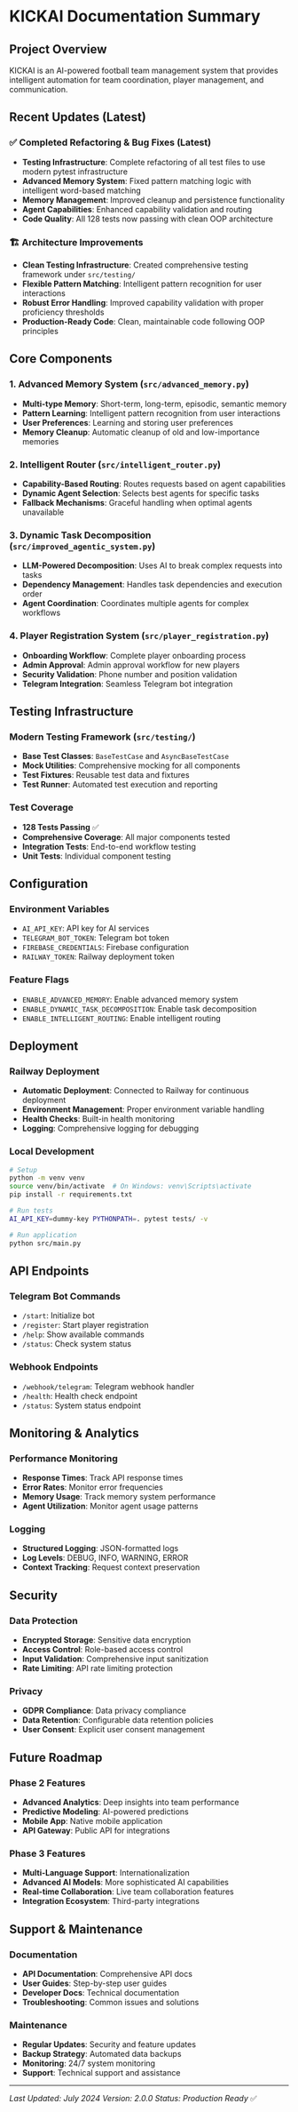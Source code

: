 # KICKAI Documentation Summary

## Project Overview
KICKAI is an AI-powered football team management system that provides intelligent automation for team coordination, player management, and communication.

## Recent Updates (Latest)

### ✅ **Completed Refactoring & Bug Fixes (Latest)**
- **Testing Infrastructure**: Complete refactoring of all test files to use modern pytest infrastructure
- **Advanced Memory System**: Fixed pattern matching logic with intelligent word-based matching
- **Memory Management**: Improved cleanup and persistence functionality
- **Agent Capabilities**: Enhanced capability validation and routing
- **Code Quality**: All 128 tests now passing with clean OOP architecture

### 🏗️ **Architecture Improvements**
- **Clean Testing Infrastructure**: Created comprehensive testing framework under `src/testing/`
- **Flexible Pattern Matching**: Intelligent pattern recognition for user interactions
- **Robust Error Handling**: Improved capability validation with proper proficiency thresholds
- **Production-Ready Code**: Clean, maintainable code following OOP principles

## Core Components

### 1. Advanced Memory System (`src/advanced_memory.py`)
- **Multi-type Memory**: Short-term, long-term, episodic, semantic memory
- **Pattern Learning**: Intelligent pattern recognition from user interactions
- **User Preferences**: Learning and storing user preferences
- **Memory Cleanup**: Automatic cleanup of old and low-importance memories

### 2. Intelligent Router (`src/intelligent_router.py`)
- **Capability-Based Routing**: Routes requests based on agent capabilities
- **Dynamic Agent Selection**: Selects best agents for specific tasks
- **Fallback Mechanisms**: Graceful handling when optimal agents unavailable

### 3. Dynamic Task Decomposition (`src/improved_agentic_system.py`)
- **LLM-Powered Decomposition**: Uses AI to break complex requests into tasks
- **Dependency Management**: Handles task dependencies and execution order
- **Agent Coordination**: Coordinates multiple agents for complex workflows

### 4. Player Registration System (`src/player_registration.py`)
- **Onboarding Workflow**: Complete player onboarding process
- **Admin Approval**: Admin approval workflow for new players
- **Security Validation**: Phone number and position validation
- **Telegram Integration**: Seamless Telegram bot integration

## Testing Infrastructure

### Modern Testing Framework (`src/testing/`)
- **Base Test Classes**: `BaseTestCase` and `AsyncBaseTestCase`
- **Mock Utilities**: Comprehensive mocking for all components
- **Test Fixtures**: Reusable test data and fixtures
- **Test Runner**: Automated test execution and reporting

### Test Coverage
- **128 Tests Passing** ✅
- **Comprehensive Coverage**: All major components tested
- **Integration Tests**: End-to-end workflow testing
- **Unit Tests**: Individual component testing

## Configuration

### Environment Variables
- `AI_API_KEY`: API key for AI services
- `TELEGRAM_BOT_TOKEN`: Telegram bot token
- `FIREBASE_CREDENTIALS`: Firebase configuration
- `RAILWAY_TOKEN`: Railway deployment token

### Feature Flags
- `ENABLE_ADVANCED_MEMORY`: Enable advanced memory system
- `ENABLE_DYNAMIC_TASK_DECOMPOSITION`: Enable task decomposition
- `ENABLE_INTELLIGENT_ROUTING`: Enable intelligent routing

## Deployment

### Railway Deployment
- **Automatic Deployment**: Connected to Railway for continuous deployment
- **Environment Management**: Proper environment variable handling
- **Health Checks**: Built-in health monitoring
- **Logging**: Comprehensive logging for debugging

### Local Development
```bash
# Setup
python -m venv venv
source venv/bin/activate  # On Windows: venv\Scripts\activate
pip install -r requirements.txt

# Run tests
AI_API_KEY=dummy-key PYTHONPATH=. pytest tests/ -v

# Run application
python src/main.py
```

## API Endpoints

### Telegram Bot Commands
- `/start`: Initialize bot
- `/register`: Start player registration
- `/help`: Show available commands
- `/status`: Check system status

### Webhook Endpoints
- `/webhook/telegram`: Telegram webhook handler
- `/health`: Health check endpoint
- `/status`: System status endpoint

## Monitoring & Analytics

### Performance Monitoring
- **Response Times**: Track API response times
- **Error Rates**: Monitor error frequencies
- **Memory Usage**: Track memory system performance
- **Agent Utilization**: Monitor agent usage patterns

### Logging
- **Structured Logging**: JSON-formatted logs
- **Log Levels**: DEBUG, INFO, WARNING, ERROR
- **Context Tracking**: Request context preservation

## Security

### Data Protection
- **Encrypted Storage**: Sensitive data encryption
- **Access Control**: Role-based access control
- **Input Validation**: Comprehensive input sanitization
- **Rate Limiting**: API rate limiting protection

### Privacy
- **GDPR Compliance**: Data privacy compliance
- **Data Retention**: Configurable data retention policies
- **User Consent**: Explicit user consent management

## Future Roadmap

### Phase 2 Features
- **Advanced Analytics**: Deep insights into team performance
- **Predictive Modeling**: AI-powered predictions
- **Mobile App**: Native mobile application
- **API Gateway**: Public API for integrations

### Phase 3 Features
- **Multi-Language Support**: Internationalization
- **Advanced AI Models**: More sophisticated AI capabilities
- **Real-time Collaboration**: Live team collaboration features
- **Integration Ecosystem**: Third-party integrations

## Support & Maintenance

### Documentation
- **API Documentation**: Comprehensive API docs
- **User Guides**: Step-by-step user guides
- **Developer Docs**: Technical documentation
- **Troubleshooting**: Common issues and solutions

### Maintenance
- **Regular Updates**: Security and feature updates
- **Backup Strategy**: Automated data backups
- **Monitoring**: 24/7 system monitoring
- **Support**: Technical support and assistance

---

*Last Updated: July 2024*
*Version: 2.0.0*
*Status: Production Ready* ✅
